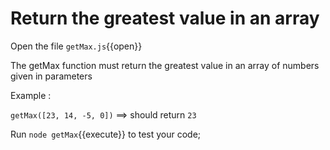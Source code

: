 # Return the greatest value in an array

Open the file `getMax.js`{{open}}

The getMax function must return the greatest value in an array of numbers given in parameters

Example :

`getMax([23, 14, -5, 0])` ==> should return `23`

Run `node getMax`{{execute}} to test your code;